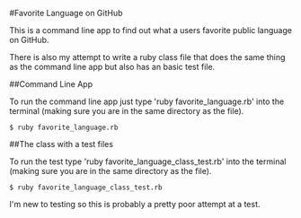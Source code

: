 #Favorite Language on GitHub

This is a command line app to find out what a users favorite public language on GitHub.

There is also my attempt to write a ruby class file that does the same thing as the command line app but also has an basic test file.

##Command Line App

To run the command line app just type 'ruby favorite_language.rb' into the terminal (making sure you are in the same directory as the file).

```
$ ruby favorite_language.rb
```

##The class with a test files

To run the test type 'ruby favorite_language_class_test.rb' into the terminal (making sure you are in the same directory as the file).

```
$ ruby favorite_language_class_test.rb
```

I'm new to testing so this is probably a pretty poor attempt at a test.